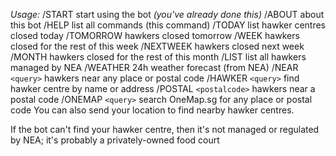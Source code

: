 *Usage:*
/START start using the bot _(you've already done this)_
/ABOUT about this bot
/HELP list all commands (this command)
/TODAY list hawker centres closed today
/TOMORROW hawkers closed tomorrow
/WEEK hawkers closed for the rest of this week
/NEXTWEEK hawkers closed next week
/MONTH hawkers closed for the rest of this month
/LIST list all hawkers managed by NEA
/WEATHER 24h weather forecast (from NEA)
/NEAR `<query>` hawkers near any place or postal code
/HAWKER `<query>` find hawker centre by name or address
/POSTAL `<postalcode>` hawkers near a postal code
/ONEMAP `<query>` search OneMap.sg for any place or postal code
You can also send your location to find nearby hawker centres.

If the bot can't find your hawker centre, then it's not managed or regulated by NEA; it's probably a privately-owned food court
